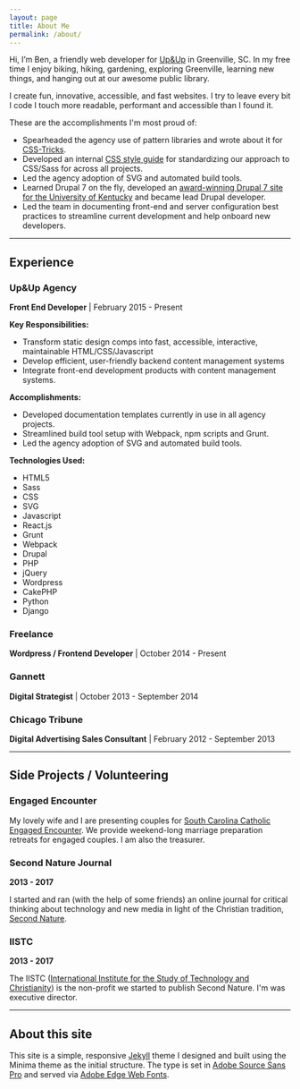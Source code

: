```yaml
---
layout: page
title: About Me
permalink: /about/
---
```


Hi, I’m Ben, a friendly web developer for [Up&Up](https://www.upandup.agency) in Greenville, SC. In my free time I enjoy biking, hiking, gardening, exploring Greenville, learning new things, and hanging out at our awesome public library.

I create fun, innovative, accessible, and fast websites. I try to leave every bit I code I touch more readable, performant and accessible than I found it.

These are the accomplishments I'm most proud of:

 - Spearheaded the agency use of pattern libraries and wrote about it for [CSS-Tricks](https://css-tricks.com/build-style-guide-straight-sass/).
 - Developed an internal [CSS style guide](/front-end/css-standards) for standardizing our approach to CSS/Sass for across all projects.
 - Led the agency adoption of SVG and automated build tools.
 - Learned Drupal 7 on the fly, developed an [award-winning Drupal 7 site for the University of Kentucky](https://www.upandup.agency/awards/upup-wins-ucda-excellence-award-university-kentucky-website) and became lead Drupal developer.
 - Led the team in documenting front-end and server configuration best practices to streamline current development and help onboard new developers.


<hr>

## Experience

### Up&Up Agency
**Front End Developer** \| February 2015 - Present

**Key Responsibilities:**

 - Transform static design comps into fast, accessible, interactive, maintainable HTML/CSS/Javascript
 - Develop efficient, user-friendly backend content management systems
 - Integrate front-end development products with content management systems.


**Accomplishments:**

 - Developed documentation templates currently in use in all agency projects.
 - Streamlined build tool setup with Webpack, npm scripts and Grunt.
 - Led the agency adoption of SVG and automated build tools.



**Technologies Used:**
 - HTML5
 - Sass
 - CSS
 - SVG
 - Javascript
 - React.js
 - Grunt
 - Webpack
 - Drupal
 - PHP
 - jQuery
 - Wordpress
 - CakePHP
 - Python
 - Django

### Freelance
**Wordpress / Frontend Developer** \| October 2014 - Present


### Gannett
**Digital Strategist** \| October 2013 - September 2014


### Chicago Tribune
**Digital Advertising Sales Consultant** \| February 2012 - September 2013

<hr>

## Side Projects / Volunteering

### Engaged Encounter
My lovely wife and I are presenting couples for [South Carolina Catholic Engaged Encounter](http://www.cee-sc.org/). We provide weekend-long marriage preparation retreats for engaged couples. I am also the treasurer.

### Second Nature Journal
**2013 - 2017**

I started and ran (with the help of some friends) an online journal for critical thinking about technology and new media in light of the Christian tradition, [Second Nature](https://secondnaturejournal.com/).

### IISTC
**2013 - 2017**

The IISTC ([International Institute for the Study of Technology and Christianity](https://iistc.org/)) is the non-profit we started to publish Second Nature. I'm was executive director.

<hr>

## About this site

This site is a simple, responsive [Jekyll](http://jekyllrb.com/) theme I designed and built using the Minima theme as the initial structure. The type is set in [Adobe Source Sans Pro](https://edgewebfonts.adobe.com/fonts#/?nameFilter=source&collection=source-sans-pro) and served via [Adobe Edge Web Fonts](https://edgewebfonts.adobe.com/index).
